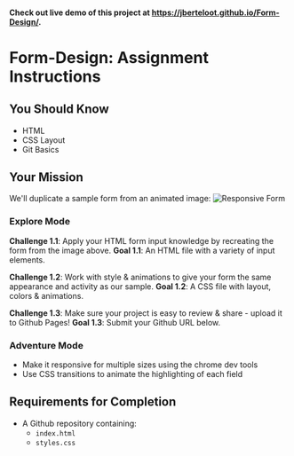 #### Check out live demo of this project at https://jberteloot.github.io/Form-Design/.

# Form-Design: Assignment Instructions

## You Should Know
- HTML
- CSS Layout
- Git Basics

## Your Mission

We'll duplicate a sample form from an animated image: ![Responsive Form](form-rwd-example.gif)

### Explore Mode

**Challenge 1.1**: Apply your HTML form input knowledge by recreating the form from the image above.
**Goal 1.1**: An HTML file with a variety of input elements.

**Challenge 1.2**: Work with style & animations to give your form the same appearance and activity as our sample.
**Goal 1.2**: A CSS file with layout, colors & animations.

**Challenge 1.3**: Make sure your project is easy to review & share - upload it to Github Pages!
**Goal 1.3**: Submit your Github URL below.

### Adventure Mode
- Make it responsive for multiple sizes using the chrome dev tools
- Use CSS transitions to animate the highlighting of each field


## Requirements for Completion
- A Github repository containing:
  - `index.html`
  - `styles.css`

